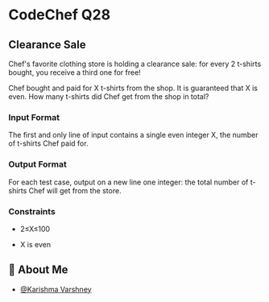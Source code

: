 # CodeChef Q28


## Clearance Sale
Chef's favorite clothing store is holding a clearance sale: for every 
2 t-shirts bought, you receive a third one for free!

Chef bought and paid for 
X t-shirts from the shop. It is guaranteed that 
X is even.
How many t-shirts did Chef get from the shop in total?

### Input Format
The first and only line of input contains a single even integer 
X, the number of t-shirts Chef paid for.
### Output Format
For each test case, output on a new line one integer: the total number of t-shirts Chef will get from the store.

### Constraints
- 2≤X≤100

- X is even

## 🚀 About Me

- [@Karishma Varshney](https://github.com/Karishma-Varshney)

